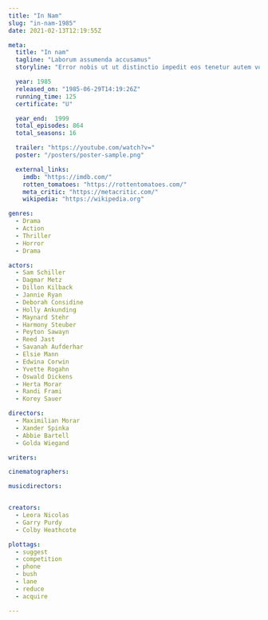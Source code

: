 ```yaml
---
title: "In Nam"
slug: "in-nam-1985"
date: 2021-02-13T12:19:55Z

meta:
  title: "In nam"
  tagline: "Laborum assumenda accusamus"
  storyline: "Error nobis ut ut distinctio impedit eos tenetur autem voluptatibus cumque optio omnis rerum id aut et qui rerum enim eveniet exercitationem voluptas at beatae reiciendis quis nulla maxime qui"

  year: 1985
  released_on: "1985-06-29T14:19:26Z"
  running_time: 125
  certificate: "U"

  year_end:  1999
  total_episodes: 864
  total_seasons: 16

  trailer: "https://youtube.com/watch?v="
  poster: "/posters/poster-sample.png"

  external_links:
    imdb: "https://imdb.com/"
    rotten_tomatoes: "https://rottentomatoes.com/"
    meta_critic: "https://metacritic.com/"
    wikipedia: "https://wikipedia.org"

genres:
  - Drama
  - Action
  - Thriller
  - Horror
  - Drama

actors:
  - Sam Schiller
  - Dagmar Metz
  - Dillon Kilback
  - Jannie Ryan
  - Deborah Considine
  - Holly Ankunding
  - Maynard Stehr
  - Harmony Steuber
  - Peyton Sawayn
  - Reed Jast
  - Savanah Aufderhar
  - Elsie Mann
  - Edwina Corwin
  - Yvette Rogahn
  - Oswald Dickens
  - Herta Morar
  - Randi Frami
  - Korey Sauer

directors:
  - Maximilian Morar
  - Xander Spinka
  - Abbie Bartell
  - Golda Wiegand

writers:

cinematographers:

musicdirectors:


creators:
  - Leora Nicolas
  - Garry Purdy
  - Colby Heathcote

plottags:
  - suggest
  - competition
  - phone
  - bush
  - lane
  - reduce
  - acquire

---
```


